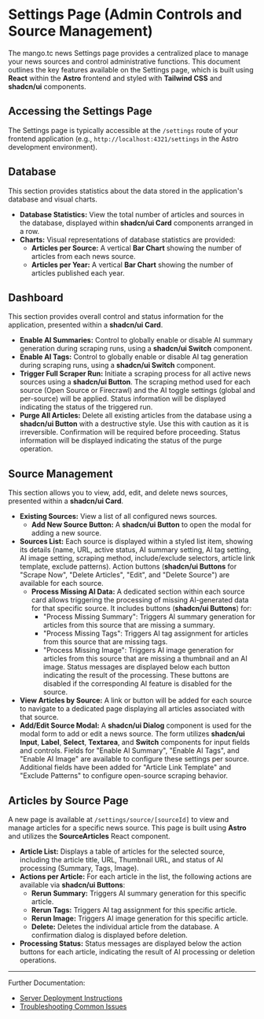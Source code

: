 # Settings Page (Admin Controls and Source Management)

The mango.tc news Settings page provides a centralized place to manage your news sources and control administrative functions. This document outlines the key features available on the Settings page, which is built using **React** within the **Astro** frontend and styled with **Tailwind CSS** and **shadcn/ui** components.

## Accessing the Settings Page

The Settings page is typically accessible at the `/settings` route of your frontend application (e.g., `http://localhost:4321/settings` in the Astro development environment).

## Database

This section provides statistics about the data stored in the application's database and visual charts.

-   **Database Statistics:** View the total number of articles and sources in the database, displayed within **shadcn/ui Card** components arranged in a row.
-   **Charts:** Visual representations of database statistics are provided:
    -   **Articles per Source:** A vertical **Bar Chart** showing the number of articles from each news source.
    -   **Articles per Year:** A vertical **Bar Chart** showing the number of articles published each year.

## Dashboard

This section provides overall control and status information for the application, presented within a **shadcn/ui Card**.

-   **Enable AI Summaries:** Control to globally enable or disable AI summary generation during scraping runs, using a **shadcn/ui Switch** component.
-   **Enable AI Tags:** Control to globally enable or disable AI tag generation during scraping runs, using a **shadcn/ui Switch** component.
-   **Trigger Full Scraper Run:** Initiate a scraping process for all active news sources using a **shadcn/ui Button**. The scraping method used for each source (Open Source or Firecrawl) and the AI toggle settings (global and per-source) will be applied. Status information will be displayed indicating the status of the triggered run.
-   **Purge All Articles:** Delete all existing articles from the database using a **shadcn/ui Button** with a destructive style. Use this with caution as it is irreversible. Confirmation will be required before proceeding. Status information will be displayed indicating the status of the purge operation.

## Source Management

This section allows you to view, add, edit, and delete news sources, presented within a **shadcn/ui Card**.

-   **Existing Sources:** View a list of all configured news sources.
    -   **Add New Source Button:** A **shadcn/ui Button** to open the modal for adding a new source.
-   **Sources List:** Each source is displayed within a styled list item, showing its details (name, URL, active status, AI summary setting, AI tag setting, AI image setting, scraping method, include/exclude selectors, article link template, exclude patterns). Action buttons (**shadcn/ui Buttons** for "Scrape Now", "Delete Articles", "Edit", and "Delete Source") are available for each source.
    -   **Process Missing AI Data:** A dedicated section within each source card allows triggering the processing of missing AI-generated data for that specific source. It includes buttons (**shadcn/ui Buttons**) for:
        -   "Process Missing Summary": Triggers AI summary generation for articles from this source that are missing a summary.
        -   "Process Missing Tags": Triggers AI tag assignment for articles from this source that are missing tags.
        -   "Process Missing Image": Triggers AI image generation for articles from this source that are missing a thumbnail and an AI image.
        Status messages are displayed below each button indicating the result of the processing. These buttons are disabled if the corresponding AI feature is disabled for the source.
-   **View Articles by Source:** A link or button will be added for each source to navigate to a dedicated page displaying all articles associated with that source.
-   **Add/Edit Source Modal:** A **shadcn/ui Dialog** component is used for the modal form to add or edit a news source. The form utilizes **shadcn/ui Input**, **Label**, **Select**, **Textarea**, and **Switch** components for input fields and controls. Fields for "Enable AI Summary", "Enable AI Tags", and "Enable AI Image" are available to configure these settings per source. Additional fields have been added for "Article Link Template" and "Exclude Patterns" to configure open-source scraping behavior.

## Articles by Source Page

A new page is available at `/settings/source/[sourceId]` to view and manage articles for a specific news source. This page is built using **Astro** and utilizes the **SourceArticles** React component.

-   **Article List:** Displays a table of articles for the selected source, including the article title, URL, Thumbnail URL, and status of AI processing (Summary, Tags, Image).
-   **Actions per Article:** For each article in the list, the following actions are available via **shadcn/ui Buttons**:
    -   **Rerun Summary:** Triggers AI summary generation for this specific article.
    -   **Rerun Tags:** Triggers AI tag assignment for this specific article.
    -   **Rerun Image:** Triggers AI image generation for this specific article.
    -   **Delete:** Deletes the individual article from the database. A confirmation dialog is displayed before deletion.
-   **Processing Status:** Status messages are displayed below the action buttons for each article, indicating the result of AI processing or deletion operations.

---

Further Documentation:
* [Server Deployment Instructions](../deployment.md)
* [Troubleshooting Common Issues](troubleshooting.md)
